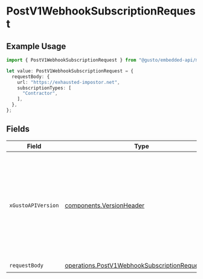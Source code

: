 # PostV1WebhookSubscriptionRequest

## Example Usage

```typescript
import { PostV1WebhookSubscriptionRequest } from "@gusto/embedded-api/models/operations";

let value: PostV1WebhookSubscriptionRequest = {
  requestBody: {
    url: "https://exhausted-impostor.net",
    subscriptionTypes: [
      "Contractor",
    ],
  },
};
```

## Fields

| Field                                                                                                                                                                                                                        | Type                                                                                                                                                                                                                         | Required                                                                                                                                                                                                                     | Description                                                                                                                                                                                                                  |
| ---------------------------------------------------------------------------------------------------------------------------------------------------------------------------------------------------------------------------- | ---------------------------------------------------------------------------------------------------------------------------------------------------------------------------------------------------------------------------- | ---------------------------------------------------------------------------------------------------------------------------------------------------------------------------------------------------------------------------- | ---------------------------------------------------------------------------------------------------------------------------------------------------------------------------------------------------------------------------- |
| `xGustoAPIVersion`                                                                                                                                                                                                           | [components.VersionHeader](../../models/components/versionheader.md)                                                                                                                                                         | :heavy_minus_sign:                                                                                                                                                                                                           | Determines the date-based API version associated with your API call. If none is provided, your application's [minimum API version](https://docs.gusto.com/embedded-payroll/docs/api-versioning#minimum-api-version) is used. |
| `requestBody`                                                                                                                                                                                                                | [operations.PostV1WebhookSubscriptionRequestBody](../../models/operations/postv1webhooksubscriptionrequestbody.md)                                                                                                           | :heavy_check_mark:                                                                                                                                                                                                           | N/A                                                                                                                                                                                                                          |